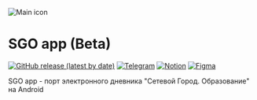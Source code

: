 ![Main icon](https://user-images.githubusercontent.com/80736171/177765764-81a59151-8c47-47c6-b2cc-2e2ab2daaaf2.svg)
# SGO app (Beta)

[![GitHub release (latest by date)](https://img.shields.io/github/v/release/mezhendosina/che-zadali-app?style=for-the-badge)](https://github.com/mezhendosina/che-zadali-app/releases)      [![Telegram](https://img.shields.io/badge/Telegram-2CA5E0?style=for-the-badge&logo=telegram&logoColor=white)](https://t.me/che_zadali_app)     [![Notion](https://img.shields.io/badge/Notion-000000?style=for-the-badge&logo=notion&logoColor=white)](https://mezhendosina.notion.site/SGO-app-21f70e0303f445b38997c699622b480f)     [![Figma](https://img.shields.io/badge/figma-%23F24E1E.svg?style=for-the-badge&logo=figma&logoColor=white)](https://www.figma.com/file/l0DwI6QfV9nNMgAEp9z3aD/che-zadali-app?node-id=0%3A1)

SGO app - порт электронного дневника "Сетевой Город. Образование" на Android

